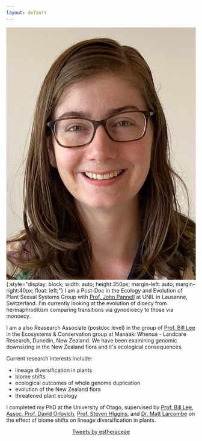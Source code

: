 ```yaml
---
layout: default 
---
```


![face](./assets/ed_mugshot.jpg){:style="display: block; width: auto; height:350px; margin-left: auto; margin-right:40px; float: left;"}
I am a Post-Doc in the Ecology and Evolution of Plant Sexual Systems Group with [Prof. John Pannell](https://www.unil.ch/dee/pannell-group) at UNIL in Lausanne, Switzerland. I'm currently looking at the evolution of dioecy from hermaphroditism comparing transitions via gynodioecy to those via monoecy.

I am a also Reasearch Associate (postdoc level) in the group of [Prof. Bill Lee](https://www.landcareresearch.co.nz/about-us/our-people/william-lee) in the Ecosystems & Conservation group at Manaaki Whenua - Landcare Research, Dunedin, New Zealand. We have been examining genomic downsizing in the New Zealand flora and it's ecological consequences. 

Current research interests include:
   * lineage diversification in plants
   * biome shifts
   * ecological outcomes of whole genome duplication
   * evolution of the New Zealand flora
   * threatened plant ecology

I completed my PhD at the University of Otago, supervised by [Prof. Bill Lee](https://www.landcareresearch.co.nz/about-us/our-people/william-lee), [Assoc. Prof. David Orlovich](https://www.otago.ac.nz/botany/staff/davidorlovich.html), [Prof. Steven Higgins](http://www.bayceer.uni-bayreuth.de/pfloek/de/mitarbeiter/mit/mitarbeiter_detail.php?id_obj=141103), and [Dr. Matt Larcombe](https://www.otago.ac.nz/botany/staff/mattlarcombe.html) on the effect of biome shifts on lineage diversification in plants. 

<center>
<a class="twitter-timeline" data-height="600" href="https://twitter.com/estheraceae?ref_src=twsrc%5Etfw">Tweets by estheraceae</a> <script async src="https://platform.twitter.com/widgets.js" charset="utf-8"></script>
</center>
